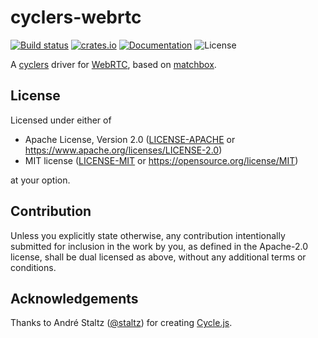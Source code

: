 # cyclers-webrtc

[![Build status](https://github.com/teohhanhui/cyclers/actions/workflows/ci.yml/badge.svg?branch=main)](https://github.com/teohhanhui/cyclers/actions/workflows/ci.yml)
[![crates.io](https://img.shields.io/crates/v/cyclers-webrtc.svg)](https://crates.io/crates/cyclers-webrtc)
[![Documentation](https://docs.rs/cyclers-webrtc/badge.svg)](https://docs.rs/cyclers-webrtc)
![License](https://img.shields.io/crates/l/cyclers-webrtc.svg)

A [cyclers] driver for [WebRTC], based on [matchbox].

[WebRTC]: https://www.w3.org/TR/webrtc/
[cyclers]: https://github.com/teohhanhui/cyclers
[matchbox]: https://github.com/johanhelsing/matchbox

## License

Licensed under either of

* Apache License, Version 2.0
    ([LICENSE-APACHE] or <https://www.apache.org/licenses/LICENSE-2.0>)
* MIT license
    ([LICENSE-MIT] or <https://opensource.org/license/MIT>)

at your option.

[LICENSE-APACHE]: LICENSE-APACHE
[LICENSE-MIT]: LICENSE-MIT

## Contribution

Unless you explicitly state otherwise, any contribution intentionally submitted
for inclusion in the work by you, as defined in the Apache-2.0 license, shall be
dual licensed as above, without any additional terms or conditions.

## Acknowledgements

Thanks to André Staltz ([@staltz]) for creating [Cycle.js].

[@staltz]: https://github.com/staltz
[Cycle.js]: https://cycle.js.org/
